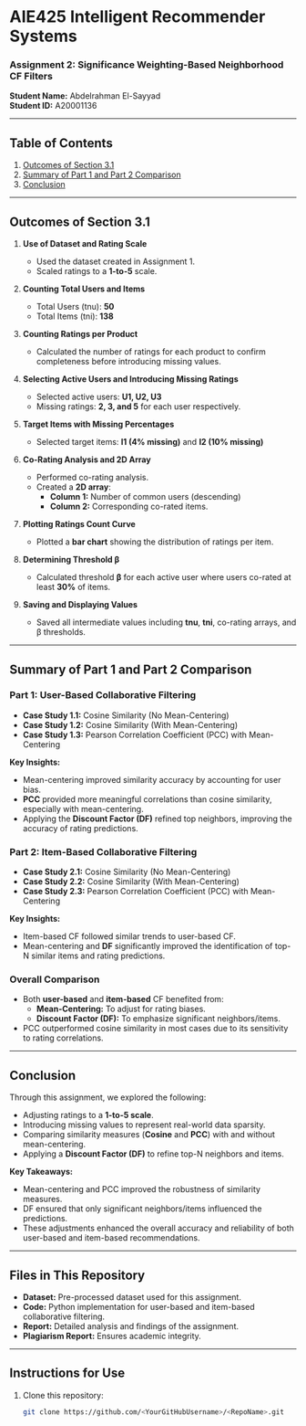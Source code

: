 # AIE425 Intelligent Recommender Systems  
### Assignment 2: Significance Weighting-Based Neighborhood CF Filters  

**Student Name:** Abdelrahman El-Sayyad  
**Student ID:** A20001136  

---

## Table of Contents  
1. [Outcomes of Section 3.1](#outcomes-of-section-31)  
2. [Summary of Part 1 and Part 2 Comparison](#summary-of-part-1-and-part-2-comparison)  
3. [Conclusion](#conclusion)  

---

## Outcomes of Section 3.1  

1. **Use of Dataset and Rating Scale**  
   - Used the dataset created in Assignment 1.  
   - Scaled ratings to a **1-to-5** scale.  

2. **Counting Total Users and Items**  
   - Total Users (tnu): **50**  
   - Total Items (tni): **138**  

3. **Counting Ratings per Product**  
   - Calculated the number of ratings for each product to confirm completeness before introducing missing values.  

4. **Selecting Active Users and Introducing Missing Ratings**  
   - Selected active users: **U1, U2, U3**  
   - Missing ratings: **2, 3, and 5** for each user respectively.  

5. **Target Items with Missing Percentages**  
   - Selected target items: **I1 (4% missing)** and **I2 (10% missing)**  

6. **Co-Rating Analysis and 2D Array**  
   - Performed co-rating analysis.  
   - Created a **2D array**:  
     - **Column 1:** Number of common users (descending)  
     - **Column 2:** Corresponding co-rated items.  

7. **Plotting Ratings Count Curve**  
   - Plotted a **bar chart** showing the distribution of ratings per item.  

8. **Determining Threshold β**  
   - Calculated threshold **β** for each active user where users co-rated at least **30%** of items.  

9. **Saving and Displaying Values**  
   - Saved all intermediate values including **tnu**, **tni**, co-rating arrays, and β thresholds.  

---

## Summary of Part 1 and Part 2 Comparison  

### Part 1: User-Based Collaborative Filtering  
- **Case Study 1.1:** Cosine Similarity (No Mean-Centering)  
- **Case Study 1.2:** Cosine Similarity (With Mean-Centering)  
- **Case Study 1.3:** Pearson Correlation Coefficient (PCC) with Mean-Centering  

**Key Insights:**  
- Mean-centering improved similarity accuracy by accounting for user bias.  
- **PCC** provided more meaningful correlations than cosine similarity, especially with mean-centering.  
- Applying the **Discount Factor (DF)** refined top neighbors, improving the accuracy of rating predictions.  

### Part 2: Item-Based Collaborative Filtering  
- **Case Study 2.1:** Cosine Similarity (No Mean-Centering)  
- **Case Study 2.2:** Cosine Similarity (With Mean-Centering)  
- **Case Study 2.3:** Pearson Correlation Coefficient (PCC) with Mean-Centering  

**Key Insights:**  
- Item-based CF followed similar trends to user-based CF.  
- Mean-centering and **DF** significantly improved the identification of top-N similar items and rating predictions.  

### Overall Comparison  
- Both **user-based** and **item-based** CF benefited from:  
  - **Mean-Centering:** To adjust for rating biases.  
  - **Discount Factor (DF):** To emphasize significant neighbors/items.  
- PCC outperformed cosine similarity in most cases due to its sensitivity to rating correlations.  

---

## Conclusion  

Through this assignment, we explored the following:  
- Adjusting ratings to a **1-to-5 scale**.  
- Introducing missing values to represent real-world data sparsity.  
- Comparing similarity measures (**Cosine** and **PCC**) with and without mean-centering.  
- Applying a **Discount Factor (DF)** to refine top-N neighbors and items.  

**Key Takeaways:**  
- Mean-centering and PCC improved the robustness of similarity measures.  
- DF ensured that only significant neighbors/items influenced the predictions.  
- These adjustments enhanced the overall accuracy and reliability of both user-based and item-based recommendations.  

---

## Files in This Repository  

- **Dataset:** Pre-processed dataset used for this assignment.  
- **Code:** Python implementation for user-based and item-based collaborative filtering.  
- **Report:** Detailed analysis and findings of the assignment.  
- **Plagiarism Report:** Ensures academic integrity.  

---

## Instructions for Use  

1. Clone this repository:  
   ```bash
   git clone https://github.com/<YourGitHubUsername>/<RepoName>.git
